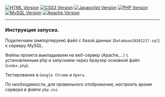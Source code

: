 [![HTML Version](https://img.shields.io/badge/HTML5-f06529)]()
[![CSS3 Version](https://img.shields.io/badge/CSS3-2965f1)]()
[![Javascript Version](https://img.shields.io/badge/JS-f0db4f)]()
[![PHP Version](https://img.shields.io/badge/PHP-7.2-blue)]()
[![MySQL Version](https://img.shields.io/badge/MySql-8.0-066da5)]()
[![Apache Version](https://img.shields.io/badge/Apache-2.4-CC2336)]()

---

### Инструкция запуска.

Подключаем (импортируем) файл с базой данных (`Database20201217.sql`) к серверу MySQL.

Файлы проекта выкладываем на веб-сервер (Apache,...) с установленным php и запускаем через браузер основной файл (`index.php`).

Тестирование в `Google Chrome` и `Opera`.

_По необходимости, для правильного отображения, настроить время сервера в файле `php.ini`._
